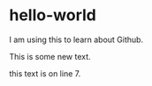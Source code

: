# hello-world

I am using this to learn about Github.

This is some new text.

this text is on line 7.
